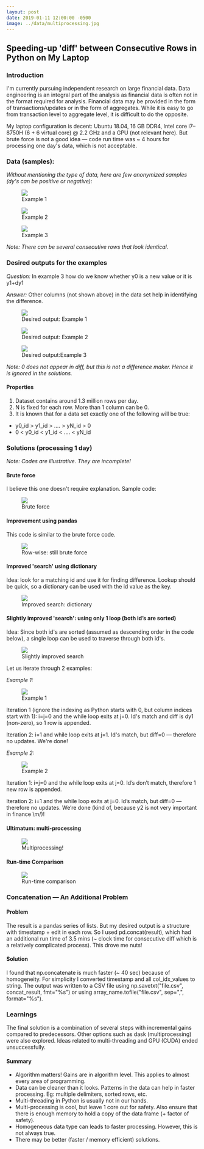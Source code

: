 ```yaml
---
layout: post
date: 2019-01-11 12:00:00 -0500
image: ../data/multiprocessing.jpg
---
```


## Speeding-up 'diff' between Consecutive Rows in Python on My Laptop

### Introduction

I'm currently pursuing independent research on large financial data. Data engineering is an integral part of the analysis as financial data is often not in the format required for analysis. Financial data may be provided in the form of transactions/updates or in the form of aggregates. While it is easy to go from transaction level to aggregate level, it is difficult to do the opposite.

My laptop configuration is decent: Ubuntu 18.04, 16 GB DDR4, Intel core i7–8750H (6 + 6 virtual core) @ 2.2 GHz and a GPU (not relevant here). But brute force is not a good idea — code run time was ~ 4 hours for processing one day's data, which is not acceptable.

### Data (samples):

*Without mentioning the type of data, here are few anonymized samples (dy's can be positive or negative):*

<figure>
  <img src="../data/example1.jpg">
  <figcaption>Example 1</figcaption>
</figure>

<figure>
  <img src="../data/example2.jpg">
  <figcaption>Example 2</figcaption>
</figure>

<figure>
  <img src="../data/example3.jpg">
  <figcaption>Example 3</figcaption>
</figure>

*Note: There can be several consecutive rows that look identical.*

### Desired outputs for the examples

*Question:* In example 3 how do we know whether y0 is a new value or it is y1+dy1

*Answer:* Other columns (not shown above) in the data set help in identifying the difference.

<figure>
  <img src="../data/desired1.jpg">
  <figcaption>Desired output: Example 1</figcaption>
</figure>

<figure>
  <img src="../data/desired2.jpg">
  <figcaption>Desired output: Example 2</figcaption>
</figure>

<figure>
  <img src="../data/desired3.jpg">
  <figcaption>Desired output:Example 3</figcaption>
</figure>

*Note: 0 does not appear in diff, but this is not a difference maker. Hence it is ignored in the solutions.*

#### Properties

1. Dataset contains around 1.3 million rows per day.
2. N is fixed for each row. More than 1 column can be 0.
3. It is known that for a data set exactly one of the following will be true:
- y0_id > y1_id > …. > yN_id > 0
- 0 < y0_id < y1_id < …. < yN_id

### Solutions (processing 1 day)

*Note: Codes are illustrative. They are incomplete!*

#### Brute force

I believe this one doesn't require explanation. Sample code:

<figure>
  <img src="../data/brute_force.jpg">
  <figcaption>Brute force</figcaption>
</figure>

#### Improvement using pandas

This code is similar to the brute force code.

<figure>
  <img src="../data/row_wise_brute_force.jpg">
  <figcaption>Row-wise: still brute force</figcaption>
</figure>

#### Improved 'search' using dictionary

Idea: look for a matching id and use it for finding difference. Lookup should be quick, so a dictionary can be used with the id value as the key.

<figure>
  <img src="../data/dictionary.jpg">
  <figcaption>Improved search: dictionary</figcaption>
</figure>

#### Slightly improved 'search': using only 1 loop (both id’s are sorted)

Idea: Since both id's are sorted (assumed as descending order in the code below), a single loop can be used to traverse through both id's.

<figure>
  <img src="../data/slightly_improved_search.jpg">
  <figcaption>Slightly improved search</figcaption>
</figure>

Let us iterate through 2 examples:

*Example 1:*

<figure>
  <img src="../data/example1.jpg">
  <figcaption>Example 1</figcaption>
</figure>

Iteration 1 (ignore the indexing as Python starts with 0, but column indices start with 1): i=j=0 and the while loop exits at j=0. Id's match and diff is dy1 (non-zero), so 1 row is appended.

Iteration 2: i=1 and while loop exits at j=1. Id's match, but diff=0 — therefore no updates. We're done!

*Example 2:*

<figure>
  <img src="../data/example2.jpg">
  <figcaption>Example 2</figcaption>
</figure>

Iteration 1: i=j=0 and the while loop exits at j=0. Id’s don’t match, therefore 1 new row is appended.

Iteration 2: i=1 and the while loop exits at j=0. Id’s match, but diff=0 — therefore no updates. We’re done (kind of, because y2 is not very important in finance \m/)!

#### Ultimatum: multi-processing

<figure>
  <img src="../data/multiprocessing.jpg">
  <figcaption>Multiprocessing!</figcaption>
</figure>

#### Run-time Comparison

<figure>
  <img src="../data/runtime_comparison.jpg">
  <figcaption>Run-time comparison</figcaption>
</figure>

### Concatenation — An Additional Problem

#### Problem

The result is a pandas series of lists. But my desired output is a structure with timestamp + edit in each row. So I used pd.concat(result), which had an additional run time of 3.5 mins (~ clock time for consecutive diff which is a relatively complicated process). This drove me nuts!

#### Solution

I found that np.concatenate is much faster (~ 40 sec) because of homogeneity. For simplicity I converted timestamp and all col_idx_values to string. The output was written to a CSV file using np.savetxt("file.csv", concat_result, fmt="%s") or using array_name.tofile("file.csv", sep=",", format="%s").

### Learnings

The final solution is a combination of several steps with incremental gains compared to predecessors. Other options such as dask (multiprocessing) were also explored. Ideas related to multi-threading and GPU (CUDA) ended unsuccessfully.

#### Summary

- Algorithm matters! Gains are in algorithm level. This applies to almost every area of programming.
- Data can be cleaner than it looks. Patterns in the data can help in faster processing. Eg: multiple delimiters, sorted rows, etc.
- Multi-threading in Python is usually not in our hands.
- Multi-processing is cool, but leave 1 core out for safety. Also ensure that there is enough memory to hold a copy of the data frame (+ factor of safety).
- Homogeneous data type can leads to faster processing. However, this is not always true.
- There may be better (faster / memory efficient) solutions.
